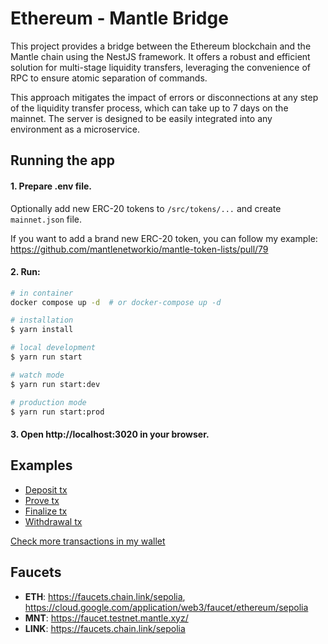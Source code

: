 # Ethereum - Mantle Bridge
This project provides a bridge between the Ethereum blockchain and the Mantle chain using the NestJS framework. 
It offers a robust and efficient solution for multi-stage liquidity transfers, leveraging the convenience of RPC 
to ensure atomic separation of commands. 

This approach mitigates the impact of errors or disconnections at any step of the liquidity transfer process, which can take 
up to 7 days on the mainnet. The server is designed to be easily integrated into any environment as a microservice.

## Running the app
#### 1. Prepare .env file. 
Optionally add new ERC-20 tokens to `/src/tokens/...` and create `mainnet.json` file.

If you want to add a brand new ERC-20 token, you can follow my example: https://github.com/mantlenetworkio/mantle-token-lists/pull/79

#### 2. Run:
```bash
# in container
docker compose up -d  # or docker-compose up -d

# installation
$ yarn install

# local development
$ yarn run start

# watch mode
$ yarn run start:dev

# production mode
$ yarn run start:prod
```
#### 3. Open http://localhost:3020 in your browser.

## Examples
- [Deposit tx](https://sepolia.etherscan.io/tx/0x4bb0d94f7b588f26f6ebe2e4fa0f4dbf23fb8f9468149e5c4d2fa15595c4c33b)
- [Prove tx](https://sepolia.etherscan.io/tx/0xfb0eae17f02dc4ad44cf0f9845fec2511c21bf7baf9d4bd5fa647feb21a2c327)
- [Finalize tx](https://sepolia.etherscan.io/tx/0xd689de7acd3b87ef2d1be7cf30d86cdad7b11d21dc1c26ef21250721773dbba0)
- [Withdrawal tx](https://sepolia.mantlescan.xyz/tx/0x1e6755bb7b4191b8c786939d28d66a8c5b1259ab2f50a8f7a5dd5d5e484e17e5)

[Check more transactions in my wallet](https://sepolia.etherscan.io/address/0xc492ad183c47196c34d3650bbac6a9b986fd4be0)

## Faucets
- **ETH**: https://faucets.chain.link/sepolia, https://cloud.google.com/application/web3/faucet/ethereum/sepolia
- **MNT**: https://faucet.testnet.mantle.xyz/
- **LINK**: https://faucets.chain.link/sepolia
